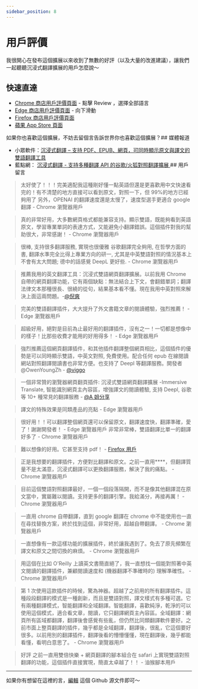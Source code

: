 ```yaml
---
sidebar_position: 8
---
```


# 用戶評價

我很開心在發布這個擴展以來收到了無數的好評（以及大量的改進建議），讓我們一起聽聽沉浸式翻譯擴展的用戶怎麼說～

## 快速直達

- [Chrome 商店用戶評價頁面](https://chrome.google.com/webstore/detail/immersive-translate/bpoadfkcbjbfhfodiogcnhhhpibjhbnh) - 點擊 Review ，選擇全部語言
- [Edge 商店用戶評價頁面](https://microsoftedge.microsoft.com/addons/detail/%E6%B2%89%E6%B5%B8%E5%BC%8F%E7%BF%BB%E8%AD%AF/amkbmndfnliijdhojkpoglbnaaahippg) - 向下滑動
- [Firefox 商店用戶評價頁面](https://addons.mozilla.org/en-US/firefox/addon/immersive-translate/reviews/)
- [蘋果 App Store 頁面](https://apps.apple.com/cn/app/%E6%B2%89%E6%B5%B8%E5%BC%8F%E7%BF%BB%E8%AD%AF/id6447957425)

如果你也喜歡這個擴展，不妨去留個言告訴世界你也喜歡這個擴展？## 媒體報道

- 小眾軟件：[沉浸式翻譯 – 支持 PDF、EPUB、網頁，可同時顯示原文與譯文的雙語翻譯工具](https://www.appinn.com/immersive-translate/)
- 藍點網： [沉浸式翻譯 - 支持多種翻譯 API 的谷歌/火狐對照翻譯擴展 ](https://www.landiannews.com/download/97161.html?utm_sources=ourl.co&utm_medium=social&utm_campaign=none)## 用戶留言

> 太好使了！！！完美適配我這種剛好懂一點英語但還是更喜歡用中文快速看完的！有不清楚的地方直接可以看到原文，對照一下，但 99%的地方已經夠用了 另外，OPENAI 的翻譯速度還是太慢了，速度型選手更適合 google 翻譯 - Chrome 瀏覽器用戶

> 真的非常好用，大多數網頁格式都能兼容支持。顯示雙語，既能夠看到英語原文，學習專業單詞的表達方式，又能避免小翻譯錯誤。這個插件對我的幫助很大，非常感謝！ - Chrome 瀏覽器用戶

> 很棒, 支持很多翻譯服務, 實現也很優雅 谷歌翻譯完全夠用, 在哲學方面的書, 翻譯水準完全比得上專業方向的研一, 尤其是中英雙語對照的情況基本上不會有太大問題; 德中的話感覺 DeepL 更好些. - Chrome 瀏覽器用戶

> 推薦我用的英文翻譯工具：沉浸式雙語網頁翻譯擴展。以前我用 Chrome 自帶的網頁翻譯功能，它有兩個缺點：無法結合上下文，會翻錯單詞；翻譯法律文本那種很長、很繞的從句，結果基本看不懂。現在我用中英對照來解決上面這兩問題。-[@倪爽](https://twitter.com/nishuang/status/1623576540389822465)

> 完美的雙語翻譯插件，大大提升了外文書籍文章的閱讀體驗，強烈推薦！ - Edge 瀏覽器用戶

> 超級好用，絕對是目前為止最好用的翻譯插件，沒有之一！一切都是想像中的樣子！比那些收費才能用的好用得多！ - Edge 瀏覽器用戶

> 強烈推薦這個網頁翻譯插件，和其他插件翻譯整個網頁相比，這個插件的優勢是可以同時顯示雙語，中英文對照, 免費使用。配合任何 epub 在線閱讀網站對照翻譯閱讀書也非常方便。也支持了 Deepl 等翻譯服務。開發者 @OwenYoungZh - [@viggo](https://twitter.com/decohack/status/1622175776274792449)

> 一個非常贊的瀏覽器網頁翻頁插件: 沉浸式雙語網頁翻譯擴展 -Immersive Translate, 智能識別網頁主內容區，增強譯文的閱讀體驗, 支持 Deepl, 谷歌等 10+ 種常見的翻譯服務 - [@A 姐分享](https://twitter.com/abskoop/status/1619619066511241216)

> 譯文的特殊效果是同類產品的亮點 - Edge 瀏覽器用戶

> 很好用！！可以翻譯整個網頁還可以保留原文，翻譯速度快，翻譯準確，愛了！謝謝開發者！ - Edge 瀏覽器用戶
> 非常非常棒，雙語翻譯比單一的翻譯好多了 - Chrome 瀏覽器用戶

> 難以想像的好用。它甚至支持 pdf！ - [Firefox 用戶](https://addons.mozilla.org/en-US/firefox/addon/immersive-translate/reviews/1923696/)

> 正是我想要的翻譯插件，方便對比翻譯和原文。之前一直用****，但翻譯質量不是太滿意，沉浸式翻譯可以更換翻譯服務，解決了我的痛點。 - Chrome 瀏覽器用戶

> 目前這個雙語對照翻譯最好，一個一個段落隔開，而不是像其他翻譯混在原文當中，實屬難以閱讀。支持更多的翻譯引擎。我給滿分，再接再厲！ - Chrome 瀏覽器用戶

> 一直用 chrome 自帶翻譯，直到 google 翻譯在 chrome 中不能使用也一直在尋找替換方案，終於找到這個，非常好用，超越自帶翻譯。 - Chrome 瀏覽器用戶

> 一直想像有一款這樣功能的擴展插件，終於讓我遇到了。免去了原先頻繁在譯文和原文之間切換的麻煩。 - Chrome 瀏覽器用戶

> 用這個在比如 O'Reilly 上讀英文書簡直絕了，我一直想找一個能對照著中英文閱讀的翻譯插件，兼顧閱讀速度和 (機器翻譯不準確時的) 理解準確性。 - Chrome 瀏覽器用戶

> 第 1 次使用這款插件的時候，驚為神器。超越了之前用的所有翻譯插件。這種段段翻譯的模式是一種創新，而且是雙語對照，譯文樣式有多種可選。它有兩種翻譯模式，智能翻譯和全域翻譯。智能翻譯，喜歡純淨，乾淨的可以使用這個模式，適合看文章，閱讀，它只翻譯網頁主內容區。全域翻譯：網頁所有區域都翻譯，翻譯後會感覺有些亂，但仍然比同類翻譯軟件要好。之前市面上整頁翻譯的插件，幾乎都是全域翻譯，翻譯後，很亂，它這個要好很多。以前用別的翻譯插件，翻譯後看的懵懵懂懂，現在翻譯後，幾乎都能看懂，看明白意思了。 - Chrome 瀏覽器用戶

> 好評 之前一直用雙倍快樂 + 網頁翻譯的腳本組合在 safari 上實現雙語對照翻譯的功能，這個插件直接實現，簡直太卓越了！！ - 油猴腳本用戶

---

如果你有想留在這裡的言，[編輯](https://github.com/immersive-translate/immersive-translate/edit/main/docs/review.md) 這個 Github 源文件即可～